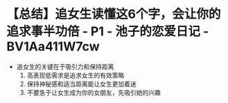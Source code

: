 # 【总结】追女生读懂这6个字，会让你的追求事半功倍 - P1 - 池子的恋爱日记 - BV1Aa411W7cw

-   追女生的关键在于吸引力和保持距离
    1.  高表现低需求是追求女生的有效策略
    2.  保持神秘感和适当距离能让女生更加着迷
    3.  不要急于让女生成为你的女朋友，先吸引她的兴趣